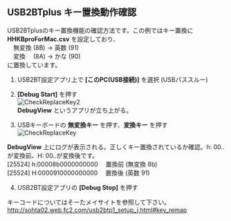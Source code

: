 ## USB2BTplus キー置換動作確認

USB2BTplusのキー置換機能の確認方法です。この例ではキー置換に **HHKBproForMac.csv** を設定しており、  
　無変換 (8B) → 英数 (91)  
　変換　 (8A) → かな (90)  
に置換しています。  

1. USB2BT設定アプリ上で **[このPC(USB接続)]** を選択 (USBパススルー)  

2. **[Debug Start]** を押す  
![CheckReplaceKey2](https://user-images.githubusercontent.com/43091864/89482696-66261880-d7d5-11ea-9b36-4834b60f56d1.png)  
**DebugView** というアプリが立ち上がる。  

3. USBキーボードの **無変換キー** を押す、**変換キー** を押す  
![CheckReplaceKey](https://user-images.githubusercontent.com/43091864/89482692-645c5500-d7d5-11ea-9ff5-b85e5d450ca3.png)  

**DebugView** 上にログが表示される。正しくキー置換されているか確認。h: 00..が変換前、H: 00..が変換後です。  
[25524] h:00008b0000000000 　置換前 (無変換 8b)  
[25524] H:0000910000000000 　置換後 (英数 91)  

4. USB2BT設定アプリの **[Debug Stop]** を押す  

キーコードについてはそーたメイサイトを参照して下さい。  
http://sohta02.web.fc2.com/usb2btp1_setup_j.html#key_remap  
